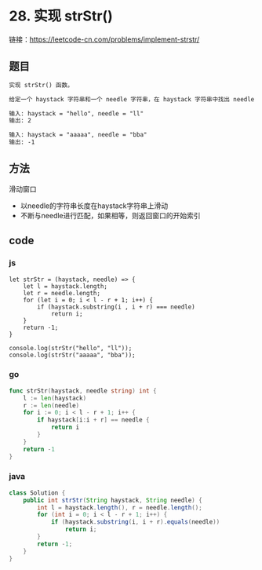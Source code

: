 # 28. 实现 strStr()

链接：https://leetcode-cn.com/problems/implement-strstr/

## 题目


```html
实现 strStr() 函数。

给定一个 haystack 字符串和一个 needle 字符串，在 haystack 字符串中找出 needle 字符串出现的第一个位置 (从0开始)。如果不存在，则返回  -1。

输入: haystack = "hello", needle = "ll"
输出: 2

输入: haystack = "aaaaa", needle = "bba"
输出: -1
```

## 方法

滑动窗口
- 以needle的字符串长度在haystack字符串上滑动
- 不断与needle进行匹配，如果相等，则返回窗口的开始索引


## code

### js

```js{cmd="node"}
let strStr = (haystack, needle) => {
    let l = haystack.length;
    let r = needle.length;
    for (let i = 0; i < l - r + 1; i++) {
        if (haystack.substring(i , i + r) === needle)
            return i;
    }
    return -1;
}

console.log(strStr("hello", "ll"));
console.log(strStr("aaaaa", "bba"));
```

### go

```go
func strStr(haystack, needle string) int {
	l := len(haystack)
	r := len(needle)
	for i := 0; i < l - r + 1; i++ {
		if haystack[i:i + r] == needle {
			return i
		}
	}
	return -1
}
```



### java

```java
class Solution {
    public int strStr(String haystack, String needle) {
        int l = haystack.length(), r = needle.length();
        for (int i = 0; i < l - r + 1; i++) {
            if (haystack.substring(i, i + r).equals(needle))
                return i;
        }
        return -1;
    }
}
```

